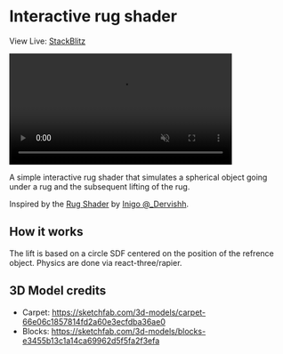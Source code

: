 # Interactive rug shader

View Live: [StackBlitz](https://stackblitz.com/~/github.com/Faraz-Portfolio/demo-2025-interactive-rug)

<video src="./assets/demo.mp4" width="400px" autoplay muted></video>

A simple interactive rug shader that simulates a spherical object going under a rug and the subsequent lifting of the rug.

Inspired by the [Rug Shader](https://80.lv/articles/learn-how-to-make-interactive-rug-with-unity-s-shader-graph) by [Inigo @\_Dervishh](https://x.com/_Dervishh).

## How it works

The lift is based on a circle SDF centered on the position of the refrence object. Physics are done via react-three/rapier.

## 3D Model credits

- Carpet: https://sketchfab.com/3d-models/carpet-66e06c1857814fd2a60e3ecfdba36ae0
- Blocks: https://sketchfab.com/3d-models/blocks-e3455b13c1a14ca69962d5f5fa2f3efa
